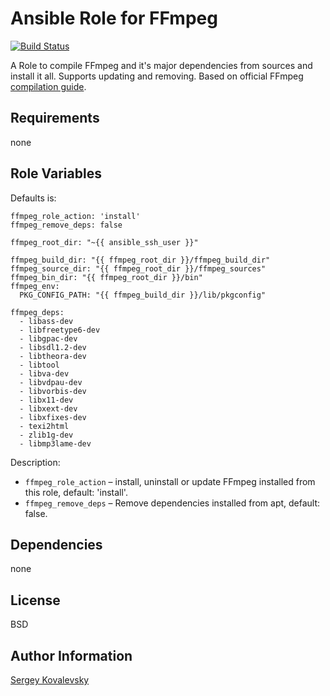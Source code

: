 # Ansible Role for FFmpeg

[![Build Status](https://travis-ci.org/kovalevsky/ansible-ffmpeg.svg)](https://travis-ci.org/kovalevsky/ansible-ffmpeg)

A Role to compile FFmpeg and it's major dependencies from sources and install it all. Supports updating and removing.
Based on official FFmpeg [compilation guide](https://trac.ffmpeg.org/wiki/CompilationGuide/Ubuntu).

Requirements
------------

none

Role Variables
------------

Defaults is:

    ffmpeg_role_action: 'install'
    ffmpeg_remove_deps: false

    ffmpeg_root_dir: "~{{ ansible_ssh_user }}"

    ffmpeg_build_dir: "{{ ffmpeg_root_dir }}/ffmpeg_build_dir"
    ffmpeg_source_dir: "{{ ffmpeg_root_dir }}/ffmpeg_sources"
    ffmpeg_bin_dir: "{{ ffmpeg_root_dir }}/bin"
    ffmpeg_env:
      PKG_CONFIG_PATH: "{{ ffmpeg_build_dir }}/lib/pkgconfig"

    ffmpeg_deps:
      - libass-dev
      - libfreetype6-dev
      - libgpac-dev
      - libsdl1.2-dev
      - libtheora-dev
      - libtool
      - libva-dev
      - libvdpau-dev
      - libvorbis-dev
      - libx11-dev
      - libxext-dev
      - libxfixes-dev
      - texi2html
      - zlib1g-dev
      - libmp3lame-dev

Description: 

- `ffmpeg_role_action` – install, uninstall or update FFmpeg installed from this role, default: 'install'. 
- `ffmpeg_remove_deps` – Remove dependencies installed from apt, default: false.

Dependencies
------------

none

License
------------

BSD

Author Information
------------------

[Sergey Kovalevsky](http://github.com/kovalevsky)
